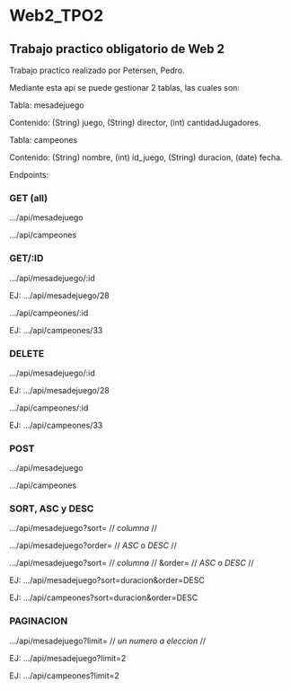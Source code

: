 # Web2_TPO2
## Trabajo practico obligatorio de Web 2

Trabajo practico realizado por Petersen, Pedro.

Mediante esta api se puede gestionar 2 tablas, las cuales son:
  
  Tabla: mesadejuego
  
  Contenido: (String) juego, (String)  director, (int) cantidadJugadores.
  
  Tabla: campeones
  
  Contenido: (String) nombre, (int) id_juego, (String) duracion, (date) fecha.
  
Endpoints:

### GET (all)

  .../api/mesadejuego
  
  .../api/campeones

### GET/:ID

  .../api/mesadejuego/:id
  
  EJ: .../api/mesadejuego/28
  
  .../api/campeones/:id
  
  EJ: .../api/campeones/33

### DELETE

  .../api/mesadejuego/:id
  
  EJ: .../api/mesadejuego/28
  
  .../api/campeones/:id
  
  EJ: .../api/campeones/33

### POST

  .../api/mesadejuego
  
  .../api/campeones

### SORT, ASC y DESC

  .../api/mesadejuego?sort= // *columna* //
  
  .../api/mesadejuego?order= // *ASC* o *DESC* //
  
  .../api/mesadejuego?sort= // *columna* // &order= // *ASC* o *DESC* //
  
  EJ: .../api/mesadejuego?sort=duracion&order=DESC
  
  EJ: .../api/campeones?sort=duracion&order=DESC
  
### PAGINACION

.../api/mesadejuego?limit= // *un numero a eleccion* //

EJ: .../api/mesadejuego?limit=2

EJ: .../api/campeones?limit=2
